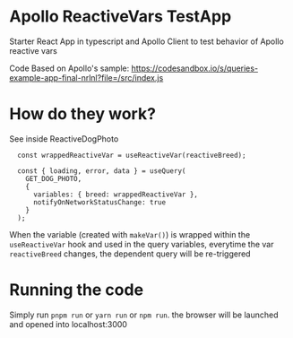 # Apollo ReactiveVars TestApp
Starter React App in typescript and Apollo Client to test behavior of Apollo reactive vars

Code Based on Apollo's sample:
https://codesandbox.io/s/queries-example-app-final-nrlnl?file=/src/index.js


# How do they work?

See inside ReactiveDogPhoto

```
  const wrappedReactiveVar = useReactiveVar(reactiveBreed);
  
  const { loading, error, data } = useQuery(
    GET_DOG_PHOTO,
    {
      variables: { breed: wrappedReactiveVar },
      notifyOnNetworkStatusChange: true
    }
  );
```

When the variable (created with `makeVar()`) is wrapped within the `useReactiveVar` hook and used in the query variables, everytime the var `reactiveBreed` changes, the dependent query will be re-triggered


# Running the code

Simply run `pnpm run` or `yarn run` or `npm run`. the browser will be launched and opened into localhost:3000